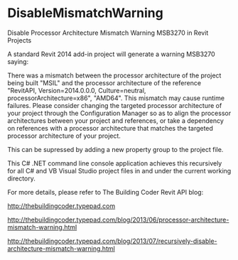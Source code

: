 DisableMismatchWarning
======================

Disable Processor Architecture Mismatch Warning MSB3270 in Revit Projects

A standard Revit 2014 add-in project will generate a warning MSB3270 saying:

There was a mismatch between the processor architecture of the project being built "MSIL" and the processor architecture of the reference "RevitAPI, Version=2014.0.0.0, Culture=neutral, processorArchitecture=x86", "AMD64". This mismatch may cause runtime failures. Please consider changing the targeted processor architecture of your project through the Configuration Manager so as to align the processor architectures between your project and references, or take a dependency on references with a processor architecture that matches the targeted processor architecture of your project.

This can be supressed by adding a new property group to the project file.

This C# .NET command line console application achieves this recursively for all C# and VB Visual Studio project files in and under the current working directory.

For more details, please refer to The Building Coder Revit API blog:

http://thebuildingcoder.typepad.com

http://thebuildingcoder.typepad.com/blog/2013/06/processor-architecture-mismatch-warning.html

http://thebuildingcoder.typepad.com/blog/2013/07/recursively-disable-architecture-mismatch-warning.html
